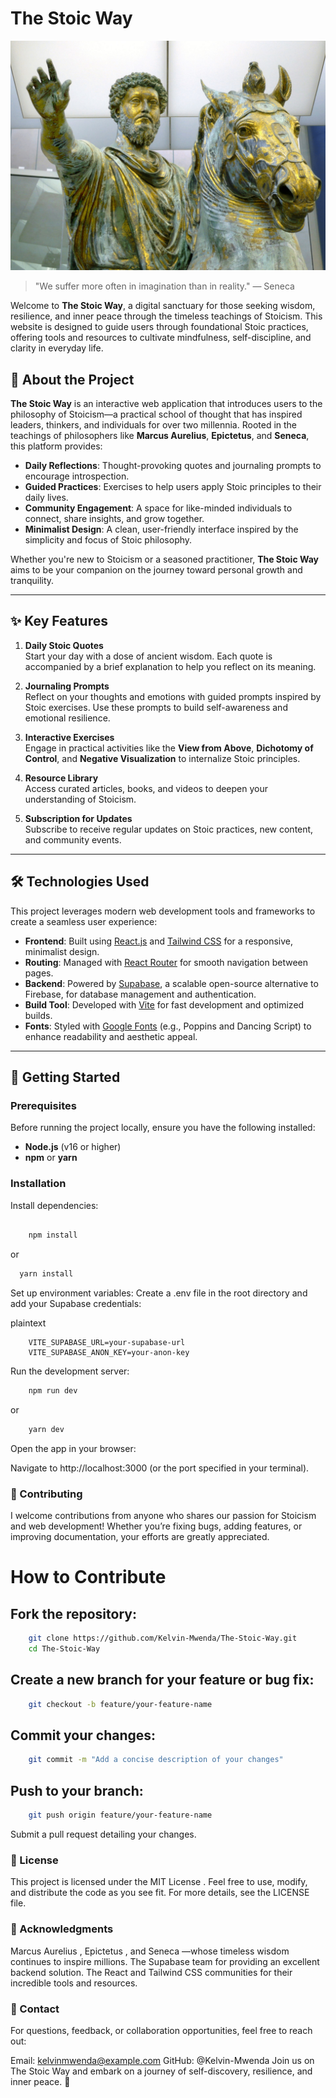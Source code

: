 # The Stoic Way

![Stoic Logo](./public/lovable-uploads/marcus-statue.png) <!-- Replace with your actual logo/image -->

> "We suffer more often in imagination than in reality." — Seneca

Welcome to **The Stoic Way**, a digital sanctuary for those seeking wisdom, resilience, and inner peace through the timeless teachings of Stoicism. This website is designed to guide users through foundational Stoic practices, offering tools and resources to cultivate mindfulness, self-discipline, and clarity in everyday life.

## 🌟 About the Project

**The Stoic Way** is an interactive web application that introduces users to the philosophy of Stoicism—a practical school of thought that has inspired leaders, thinkers, and individuals for over two millennia. Rooted in the teachings of philosophers like **Marcus Aurelius**, **Epictetus**, and **Seneca**, this platform provides:

- **Daily Reflections**: Thought-provoking quotes and journaling prompts to encourage introspection.
- **Guided Practices**: Exercises to help users apply Stoic principles to their daily lives.
- **Community Engagement**: A space for like-minded individuals to connect, share insights, and grow together.
- **Minimalist Design**: A clean, user-friendly interface inspired by the simplicity and focus of Stoic philosophy.

Whether you're new to Stoicism or a seasoned practitioner, **The Stoic Way** aims to be your companion on the journey toward personal growth and tranquility.

---

## ✨ Key Features

1. **Daily Stoic Quotes**  
   Start your day with a dose of ancient wisdom. Each quote is accompanied by a brief explanation to help you reflect on its meaning.

2. **Journaling Prompts**  
   Reflect on your thoughts and emotions with guided prompts inspired by Stoic exercises. Use these prompts to build self-awareness and emotional resilience.

3. **Interactive Exercises**  
   Engage in practical activities like the **View from Above**, **Dichotomy of Control**, and **Negative Visualization** to internalize Stoic principles.

4. **Resource Library**  
   Access curated articles, books, and videos to deepen your understanding of Stoicism.

5. **Subscription for Updates**  
   Subscribe to receive regular updates on Stoic practices, new content, and community events.

---

## 🛠️ Technologies Used

This project leverages modern web development tools and frameworks to create a seamless user experience:

- **Frontend**: Built using [React.js](https://reactjs.org/) and [Tailwind CSS](https://tailwindcss.com/) for a responsive, minimalist design.
- **Routing**: Managed with [React Router](https://reactrouter.com/) for smooth navigation between pages.
- **Backend**: Powered by [Supabase](https://supabase.com/), a scalable open-source alternative to Firebase, for database management and authentication.
- **Build Tool**: Developed with [Vite](https://vitejs.dev/) for fast development and optimized builds.
- **Fonts**: Styled with [Google Fonts](https://fonts.google.com/) (e.g., Poppins and Dancing Script) to enhance readability and aesthetic appeal.

---

## 🚀 Getting Started

### Prerequisites

Before running the project locally, ensure you have the following installed:

- **Node.js** (v16 or higher)
- **npm** or **yarn**

### Installation

Install dependencies:
```bash

    npm install
```
  or
```bash
  yarn install
```
Set up environment variables:
Create a .env file in the root directory and add your Supabase credentials:

plaintext
```
    VITE_SUPABASE_URL=your-supabase-url
    VITE_SUPABASE_ANON_KEY=your-anon-key
```
Run the development server:

```bash
    npm run dev
```
or
```bash
    yarn dev
```
Open the app in your browser:

Navigate to http://localhost:3000 (or the port specified in your terminal).

### 🤝 Contributing
I welcome contributions from anyone who shares our passion for Stoicism and web development! Whether you’re fixing bugs, adding features, or improving documentation, your efforts are greatly appreciated.

# How to Contribute
## Fork the repository:
```bash
    git clone https://github.com/Kelvin-Mwenda/The-Stoic-Way.git
    cd The-Stoic-Way
```
## Create a new branch for your feature or bug fix:
```bash
    git checkout -b feature/your-feature-name
```
## Commit your changes:
```bash
    git commit -m "Add a concise description of your changes"
```
## Push to your branch:
```bash
    git push origin feature/your-feature-name
```
Submit a pull request detailing your changes.

 ### 📜 License

This project is licensed under the MIT License . Feel free to use, modify, and distribute the code as you see fit. For more details, see the LICENSE file.

 ### 🙏 Acknowledgments

Marcus Aurelius , Epictetus , and Seneca —whose timeless wisdom continues to inspire millions.
The Supabase team for providing an excellent backend solution.
The React and Tailwind CSS communities for their incredible tools and resources.

 ### 📧 Contact

For questions, feedback, or collaboration opportunities, feel free to reach out:

Email: kelvinmwenda@example.com
GitHub: @Kelvin-Mwenda
Join us on The Stoic Way and embark on a journey of self-discovery, resilience, and inner peace. 🌱
